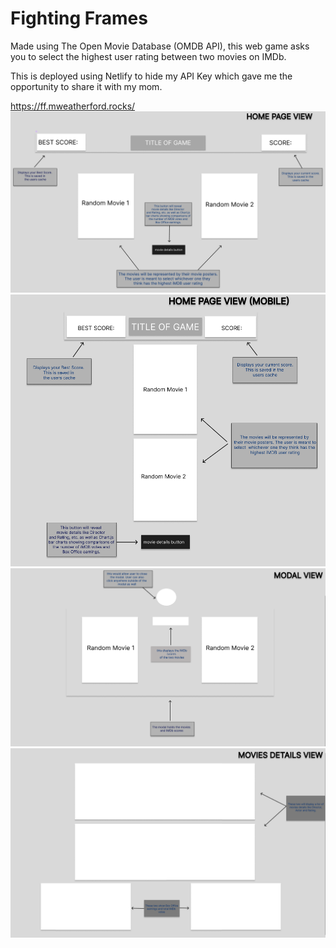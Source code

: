 # Fighting Frames

Made using The Open Movie Database (OMDB API), this web game asks you to select the highest user rating between two movies on IMDb.

This is deployed using Netlify to hide my API Key which gave me the opportunity to share it with my mom.

https://ff.mweatherford.rocks/
<br>
![Home Page View](./img/wireframe-imgs/home-page-view.png)
<br>
![Home Page View](./img/wireframe-imgs/home-page-view-mobile.png)
<br>
![Home Page View](./img/wireframe-imgs/modal-view.png)
<br>
![Home Page View](./img/wireframe-imgs/movie-details-view.png)
<br>
